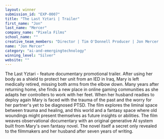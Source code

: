 ```yaml
---
layout: winner
submission_id: "EXP-0007"
title: "The Last Yztari | Trailer"
first_name: "Jon"
last_name: "Mercer"
company_name: "Pixela Films"
school_name: ""
creative_team_members: "Director | Tim O'Donnell Producer | Jon Mercer Cinematography by Jon Mercer and Tim O'Donnell AI Systematics | Sam Oldmeadow Editor | Sam Oldmeadow Written by Mary Dague and Pixela Films"
name: "Jon Mercer"
category: "ai-and-emergingtechnology"
winning_level: "Silver"
website: ""
---
```


The Last Yztari - feature documentary promotional trailer. After using her body as a shield to protect her unit from an IED in Iraq, Mary is left medically retired, missing both arms from the elbow down. Many years after returning home, she finds a new place in online gaming communities as she adapts her controllers to work with her feet. When her husband readies to deploy again Mary is faced with the trauma of the past and the worry for her partner's yet to be diagnosed PTSD. The film explores the liminal space between trauma and healing, and this world and a fantasy space where old woundings might present themselves as future insights or abilities. The film weaves observational documentary with an original generative AI system built from Mary's own fantasy novel. The novel itself a secret only revealed to the filmmakers and her husband after seven years of writing.

